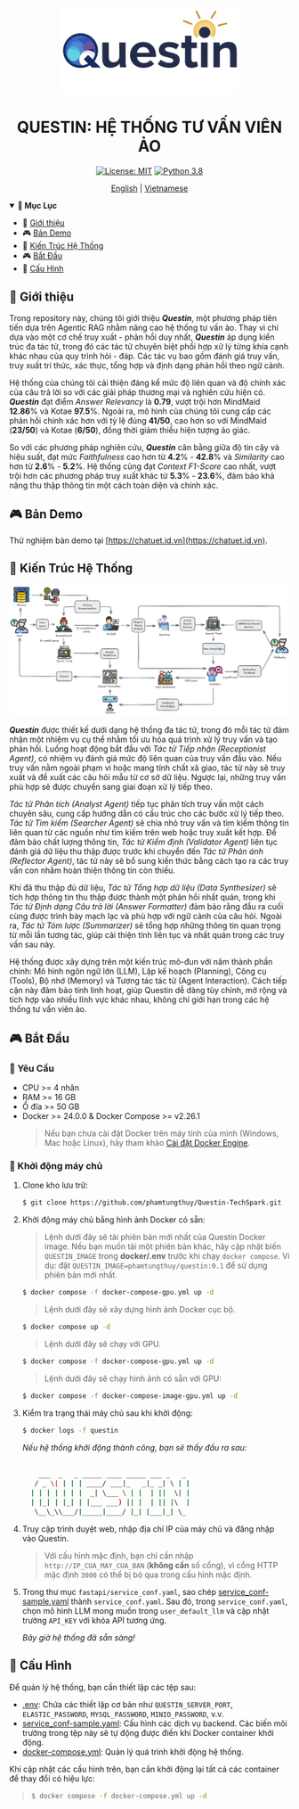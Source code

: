 <div align="center">
<a href="https://chatuet.id.vn/">
<img src="frontend/src/assets/questin.png" width="320" alt="questin logo">
</a>
</div>

<div align="center">

# QUESTIN: HỆ THỐNG TƯ VẤN VIÊN ẢO
[![License: MIT](https://img.shields.io/badge/License-MIT-green.svg)](https://opensource.org/licenses/MIT) [![Python 3.8](https://img.shields.io/badge/python-3.10+-blue.svg)](https://www.python.org/downloads/release/python-31016/)
</div>


<p align="center" >
  <a href="./README.md">English</a> |
  <a href="./README_vi.md">Vietnamese</a>
</p>

<details open>
<summary><b>📕 Mục Lục</b></summary>

- 📌 [Giới thiệu](#-introduction)
- 🎮 [Bản Demo](#-bản-demo)
- 🔎 [Kiến Trúc Hệ Thống](#-kiến-trúc-hệ-thống)
- 🎮 [Bắt Đầu](#-bắt-đầu)
- 🔧 [Cấu Hình](#-cấu-hình)

</details>

## 📌 Giới thiệu

Trong repository này, chúng tôi giới thiệu ***Questin***, một phương pháp tiên tiến dựa trên Agentic RAG nhằm nâng cao hệ thống tư vấn ảo. Thay vì chỉ dựa vào một cơ chế truy xuất - phản hồi duy nhất, ***Questin*** áp dụng kiến trúc đa tác tử, trong đó các tác tử chuyên biệt phối hợp xử lý từng khía cạnh khác nhau của quy trình hỏi - đáp. Các tác vụ bao gồm đánh giá truy vấn, truy xuất tri thức, xác thực, tổng hợp và định dạng phản hồi theo ngữ cảnh.

Hệ thống của chúng tôi cải thiện đáng kể mức độ liên quan và độ chính xác của câu trả lời so với các giải pháp thương mại và nghiên cứu hiện có. ***Questin*** đạt điểm *Answer Relevancy* là **0.79**, vượt trội hơn MindMaid **12.86**% và Kotae **97.5**%. Ngoài ra, mô hình của chúng tôi cung cấp các phản hồi chính xác hơn với tỷ lệ đúng **41/50**, cao hơn so với MindMaid (**23/50**) và Kotae (**6/50**), đồng thời giảm thiểu hiện tượng ảo giác.

So với các phương pháp nghiên cứu, ***Questin*** cân bằng giữa độ tin cậy và hiệu suất, đạt mức *Faithfulness* cao hơn từ **4.2**% - **42.8**% và *Similarity* cao hơn từ **2.6**% - **5.2**%. Hệ thống cũng đạt *Context F1-Score* cao nhất, vượt trội hơn các phương pháp truy xuất khác từ **5.3**% - **23.6**%, đảm bảo khả năng thu thập thông tin một cách toàn diện và chính xác.

## 🎮 Bản Demo

Thử nghiệm bản demo tại [https://chatuet.id.vn](https://chatuet.id.vn).

## 🔎 Kiến Trúc Hệ Thống

![](figs/Questin_Architecture.png)

***Questin*** được thiết kế dưới dạng hệ thống đa tác tử, trong đó mỗi tác tử đảm nhận một nhiệm vụ cụ thể nhằm tối ưu hóa quá trình xử lý truy vấn và tạo phản hồi. Luồng hoạt động bắt đầu với *Tác tử Tiếp nhận (Receptionist Agent)*, có nhiệm vụ đánh giá mức độ liên quan của truy vấn đầu vào. Nếu truy vấn nằm ngoài phạm vi hoặc mang tính chất xã giao, tác tử này sẽ truy xuất và đề xuất các câu hỏi mẫu từ cơ sở dữ liệu. Ngược lại, những truy vấn phù hợp sẽ được chuyển sang giai đoạn xử lý tiếp theo.

*Tác tử Phân tích (Analyst Agent)* tiếp tục phân tích truy vấn một cách chuyên sâu, cung cấp hướng dẫn có cấu trúc cho các bước xử lý tiếp theo. *Tác tử Tìm kiếm (Searcher Agent)* sẽ chia nhỏ truy vấn và tìm kiếm thông tin liên quan từ các nguồn như tìm kiếm trên web hoặc truy xuất kết hợp. Để đảm bảo chất lượng thông tin, *Tác tử Kiểm định (Validator Agent)* liên tục đánh giá dữ liệu thu thập được trước khi chuyển đến *Tác tử Phản ánh (Reflector Agent)*, tác tử này sẽ bổ sung kiến thức bằng cách tạo ra các truy vấn con nhằm hoàn thiện thông tin còn thiếu.

Khi đã thu thập đủ dữ liệu, *Tác tử Tổng hợp dữ liệu (Data Synthesizer)* sẽ tích hợp thông tin thu thập được thành một phản hồi nhất quán, trong khi *Tác tử Định dạng Câu trả lời (Answer Formatter)* đảm bảo rằng đầu ra cuối cùng được trình bày mạch lạc và phù hợp với ngữ cảnh của câu hỏi. Ngoài ra, *Tác tử Tóm lược (Summarizer)* sẽ tổng hợp những thông tin quan trọng từ mỗi lần tương tác, giúp cải thiện tính liên tục và nhất quán trong các truy vấn sau này.

Hệ thống được xây dựng trên một kiến trúc mô-đun với năm thành phần chính: Mô hình ngôn ngữ lớn (LLM), Lập kế hoạch (Planning), Công cụ (Tools), Bộ nhớ (Memory) và Tương tác tác tử (Agent Interaction). Cách tiếp cận này đảm bảo tính linh hoạt, giúp Questin dễ dàng tùy chỉnh, mở rộng và tích hợp vào nhiều lĩnh vực khác nhau, không chỉ giới hạn trong các hệ thống tư vấn viên ảo.

## 🎮 Bắt Đầu

### 📝 Yêu Cầu

- CPU >= 4 nhân
- RAM >= 16 GB
- Ổ đĩa >= 50 GB
- Docker >= 24.0.0 & Docker Compose >= v2.26.1
  > Nếu bạn chưa cài đặt Docker trên máy tính của mình (Windows, Mac hoặc Linux),
  > hãy tham khảo [Cài đặt Docker Engine](https://docs.docker.com/engine/install/).

### 🚀 Khởi động máy chủ

1. Clone kho lưu trữ:

   ```bash
   $ git clone https://github.com/phamtungthuy/Questin-TechSpark.git
   ```

2. Khởi động máy chủ bằng hình ảnh Docker có sẵn:

   > Lệnh dưới đây sẽ tải phiên bản mới nhất của Questin Docker image. Nếu bạn muốn tải một phiên bản khác, hãy cập nhật biến `QUESTIN_IMAGE` trong **docker/.env** trước khi chạy `docker compose`. Ví dụ: đặt `QUESTIN_IMAGE=phamtungthuy/questin:0.1` để sử dụng phiên bản mới nhất.
   
   ```bash
   $ docker compose -f docker-compose-gpu.yml up -d
   ```

   > Lệnh dưới đây sẽ xây dựng hình ảnh Docker cục bộ.
   
   ```bash
   $ docker compose up -d
   ```

   > Lệnh dưới đây sẽ chạy với GPU.
   ```bash
   $ docker compose -f docker-compose-gpu.yml up -d
   ```
   
   > Lệnh dưới đây sẽ chạy hình ảnh có sẵn với GPU:
   ```bash
   $ docker compose -f docker-compose-image-gpu.yml up -d
   ```

3. Kiểm tra trạng thái máy chủ sau khi khởi động:

   ```bash
   $ docker logs -f questin
   ```

   _Nếu hệ thống khởi động thành công, bạn sẽ thấy đầu ra sau:_

   ```bash

       ___  _   _ _____ ____ _____ ___ _   _
      / _ \| | | | ____/ ___|_   _|_ _| \ | |
     | | | | | | |  _| \___ \ | |  | ||  \| |
     | |_| | |_| | |___ ___) || |  | || |\  |
      \__\_\\___/|_____|____/ |_| |___|_| \_  

   ```

4. Truy cập trình duyệt web, nhập địa chỉ IP của máy chủ và đăng nhập vào Questin.
   > Với cấu hình mặc định, bạn chỉ cần nhập `http://IP_CUA_MAY_CUA_BAN` (**không cần** số cổng), vì cổng HTTP mặc định `3000` có thể bị bỏ qua trong cấu hình mặc định.

5. Trong thư mục `fastapi/service_conf.yaml`, sao chép [service_conf-sample.yaml](./fastapi/conf/service_conf-sample.yaml) thành `service_conf.yaml`. Sau đó, trong `service_conf.yaml`, chọn mô hình LLM mong muốn trong `user_default_llm` và cập nhật trường `API_KEY` với khóa API tương ứng.

   _Bây giờ hệ thống đã sẵn sàng!_

## 🔧 Cấu Hình

Để quản lý hệ thống, bạn cần thiết lập các tệp sau:

- [.env](./.env): Chứa các thiết lập cơ bản như `QUESTIN_SERVER_PORT`, `ELASTIC_PASSWORD`, `MYSQL_PASSWORD`, 
  `MINIO_PASSWORD`, v.v.
- [service_conf-sample.yaml](./fastapi/conf/service_conf-sample.yaml): Cấu hình các dịch vụ backend. Các biến môi trường trong tệp này sẽ tự động được điền khi Docker container khởi động.
- [docker-compose.yml](./docker-compose.yml): Quản lý quá trình khởi động hệ thống.

Khi cập nhật các cấu hình trên, bạn cần khởi động lại tất cả các container để thay đổi có hiệu lực:

> ```bash
> $ docker compose -f docker-compose.yml up -d
> ```

